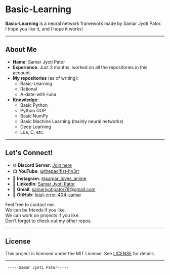 # Basic-Learning

**Basic-Learning** is a neural network framework made by Samar Jyoti Pator.  
I hope you like it, and I hope it works!

---

## About Me

- **Name**: Samar Jyoti Pator  
- **Experience**: Just 3 months, worked on all the repositories in this account.  
- **My repositories** (as of writing):  
  - Basic-Learning  
  - Rational  
  - A-date-with-luna  
- **Knowledge**:  
  - Basic Python  
  - Python OOP  
  - Basic NumPy  
  - Basic Machine Learning (mainly neural networks)  
  - Deep Learning  
  - Lua, C, etc.

---

## Let's Connect!

- 🌐 **Discord Server**: [Join here](https://discord.gg/q5WVtPSn)  
- 📺 **YouTube**: [@thepacifist-hn3rr](https://www.youtube.com/@thepacifist-hn3rr)  
- 📸 **Instagram**: [@samar_loves_anime](https://www.instagram.com/samar_loves_anime?igsh=MW4xc3dkMXc2eHMwMw==)  
- 💼 **LinkedIn**: [Samar Jyoti Pator](https://www.linkedin.com/in/samar-jyoti-pator-8864aa367?utm_source=share&utm_campaign=share_via&utm_content=profile&utm_medium=android_app)  
- 📧 **Gmail**: samarjyotipator78@gmail.com  
- 🐙 **GitHub**: [fatal-error-404-samar](https://github.com/fatal-error-404-samar)

Feel free to contact me.  
We can be friends if you like.  
We can work on projects if you like.  
Don't forget to check out my other repos.

---

## License

This project is licensed under the MIT License. See [LICENSE](./LICENSE) for details.

---

     -----Samar Jyoti Pator-----
